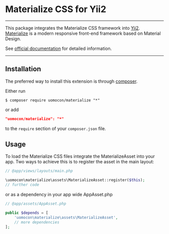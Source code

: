 # Materialize CSS for Yii2

----

This package integrates the Materialize CSS framework into [Yii2](http://www.yiiframework.com/).
[Materialize](http://materializecss.com/) is a modern responsive front-end framework based on Material Design.

See [official documentation](http://macgyer.github.io/yii2-materializecss/) for detailed information.

----

## Installation

The preferred way to install this extension is through [composer](http://getcomposer.org/download/).

Either run

```SHELL
$ composer require uomocon/materialize "*"
```

or add

```JSON
"uomocon/materialize": "*"
```

to the `require` section of your `composer.json` file.


## Usage

To load the Materialize CSS files integrate the MaterializeAsset into your app.
Two ways to achieve this is to register the asset in the main layout:

```php
// @app/views/layouts/main.php

\uomocon\materialize\assets\MaterializeAsset::register($this);
// further code
```

or as a dependency in your app wide AppAsset.php

```php
// @app/assets/AppAsset.php

public $depends = [
    'uomocon\materialize\assets\MaterializeAsset',
    // more dependencies
];
```
